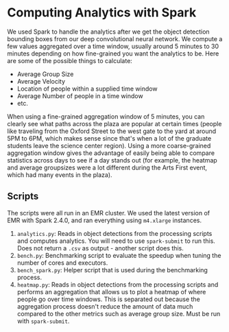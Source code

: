 # Computing Analytics with Spark

We used Spark to handle the analytics after we get the object detection
bounding boxes from our deep convolutional neural network.
We compute a few values aggregated over a time window, usually around 5 minutes
to 30 minutes depending on how fine-grained you want the analytics to be.
Here are some of the possible things to calculate:

* Average Group Size
* Average Velocity
* Location of people within a supplied time window
* Average Number of people in a time window
* etc.

When using a fine-grained aggregation window of 5 minutes, you can clearly
see what paths across the plaza are popular at certain times (people like
traveling from the Oxford Street to the west gate to the yard at around 5PM
to 6PM, which makes sense since that's when a lot of the graduate students
leave the science center region).
Using a more coarse-grained aggregation window gives the advantage of easily
being able to compare statistics across days to see if a day stands out (for
example, the heatmap and average groupsizes were a lot different during
the Arts First event, which had many events in the plaza).

## Scripts

The scripts were all run in an EMR cluster. We used the latest version of EMR
with Spark 2.4.0, and ran everything using `m4.xlarge` instances.

1. `analytics.py`: Reads in object detections from the processing scripts and computes analytics. You will need to use `spark-submit` to run this. Does not return a `.csv` as output - another script does this.
2. `bench.py`: Benchmarking script to evaluate the speedup when tuning the number of cores and executors.
3. `bench_spark.py`: Helper script that is used during the benchmarking process.
4. `heatmap.py`: Reads in object detections from the processing scripts and performs an aggregation that allows us to plot a heatmap of where people go over time windows. This is separated out because the aggregation process doesn't reduce the amount of data much compared to the other metrics such as average group size. Must be run with `spark-submit`.
